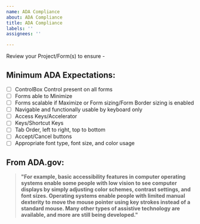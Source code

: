 ```yaml
---
name: ADA Compliance
about: ADA Compliance
title: ADA Compliance
labels: ''
assignees: ''

---
```


Review your Project/Form(s) to ensure -

## Minimum ADA Expectations:    
- [ ] ControlBox Control present on all forms
- [ ] Forms able to Minimize
- [ ] Forms scalable if Maximize or Form sizing/Form Border sizing is enabled
- [ ] Navigable and functionally usable by keyboard only
- [ ] Access Keys/Accelerator
- [ ] Keys/Shortcut Keys
- [ ] Tab Order, left to right, top to bottom
- [ ] Accept/Cancel buttons
- [ ] Appropriate font type, font size, and color usage

## From ADA.gov: 
>**"For example, basic accessibility features in computer operating systems enable some people with low vision to see computer displays by simply adjusting color schemes, contrast settings, and font sizes. Operating systems enable people with limited manual dexterity to move the mouse pointer using key strokes instead of a standard mouse. Many other types of assistive technology are available, and more are still being developed."**
